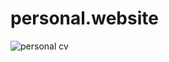 # personal.website
![personal cv](https://github.com/user-attachments/assets/ec035ab3-b6d8-4fe0-9eb1-226d03fc62f0)

